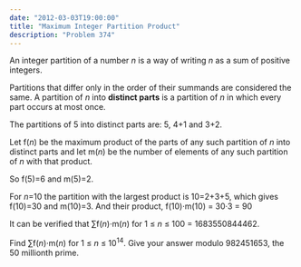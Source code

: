 ```yaml
---
date: "2012-03-03T19:00:00"
title: "Maximum Integer Partition Product"
description: "Problem 374"
---
```


<p>An integer partition of a number <var>n</var> is a way of writing <var>n</var> as a sum of positive integers.</p>
<p>Partitions that differ only in the order of their summands are considered the same.
A partition of <var>n</var> into <b>distinct parts</b> is a partition of <var>n</var> in which every part occurs at most once.</p>
<p>The partitions of 5 into distinct parts are:
5, 4+1 and 3+2.</p>
<p>Let f(<var>n</var>) be the maximum product of the parts of any such partition of <var>n</var> into distinct parts and let m(<var>n</var>) be the number of elements of any such partition of <var>n</var> with that product.</p>
<p>So f(5)=6 and m(5)=2.</p>
<p>For <var>n</var>=10 the partition with the largest product is 10=2+3+5, which gives f(10)=30 and m(10)=3.
And their product, f(10)·m(10) = 30·3 = 90</p>
<p>It can be verified that
∑f(<var>n</var>)·m(<var>n</var>) for 1 ≤ <var>n</var> ≤ 100 = 1683550844462.</p>
<p>Find ∑f(<var>n</var>)·m(<var>n</var>) for 1 ≤ <var>n</var> ≤ 10<sup>14</sup>.
Give your answer modulo 982451653, the 50 millionth prime.</p>

